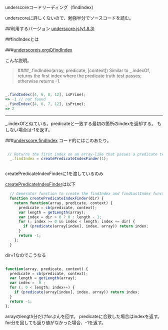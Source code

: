 underscoreコードリーディング（findIndex）

underscoreに詳しくないので、勉強半分でソースコードを読む。



##利用するバージョン
[underscore.js(v1.8.3)](https://github.com/jashkenas/underscore/tree/1.8.3)


##findIndexとは


###[underscorejs.orgのfindIndex](http://underscorejs.org/#findIndex)

こんな説明。
>####_.findIndex(array, predicate, [context]) 
Similar to _.indexOf, returns the first index where the predicate truth test passes;
otherwise returns -1.

```javascript

_.findIndex([4, 6, 8, 12], isPrime);
=> -1 // not found
_.findIndex([4, 6, 7, 12], isPrime);
=> 2

```
------------- 
_.indexOfと似ている。predicateと一致する最初の箇所のindexを返却する。
もしない場合は-1を返す。


###[underscore.findIndex](https://github.com/jashkenas/underscore/blob/1.8.3/underscore.js#L626)
コード的にはこのあたり。

```javascript

 // Returns the first index on an array-like that passes a predicate test
  _.findIndex = createPredicateIndexFinder(1);
  
```

createPredicateIndexFinderに1を渡しているのみ


[createPredicateIndexFinder](https://github.com/jashkenas/underscore/blob/1.8.3/underscore.js#L613)は以下

```javascript
  // Generator function to create the findIndex and findLastIndex functions
  function createPredicateIndexFinder(dir) {
    return function(array, predicate, context) {
      predicate = cb(predicate, context);
      var length = getLength(array);
      var index = dir > 0 ? 0 : length - 1;
      for (; index >= 0 && index < length; index += dir) {
        if (predicate(array[index], index, array)) return index;
      }
      return -1;
    };
  }
```


dir=1なのでこうなる

```javascript

function(array, predicate, context) {
  predicate = cb(predicate, context);
  var length = getLength(array);
  var index =  0 ;
  for (; 0 < length; index++) {
    if (predicate(array[index], index, array)) return index;
  }
  return -1;
};

```

arrayのlength分だけforぶんを回す。
predicateに合致した場合はindexを返す。
for分を回しても返り値がなかった場合、-1を返す。
